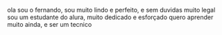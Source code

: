 ola
sou o fernando, sou muito lindo e perfeito, e sem duvidas muito legal
sou um estudante do alura, muito dedicado e esforçado
quero aprender muito ainda, e ser um tecnico
